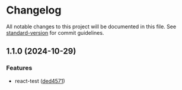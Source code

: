 # Changelog

All notable changes to this project will be documented in this file. See [standard-version](https://github.com/conventional-changelog/standard-version) for commit guidelines.

## 1.1.0 (2024-10-29)


### Features

* react-test ([ded4571](https://github.com/GorbanevaEkaterina/webpack-react/commit/ded457194adec14c5502f922e14b05edfda81824))
